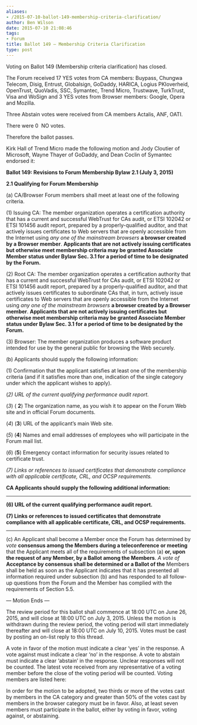 ```yaml
---
aliases:
- /2015-07-10-ballot-149-membership-criteria-clarification/
author: Ben Wilson
date: 2015-07-10 21:08:46
tags:
- Forum
title: Ballot 149 – Membership Criteria Clarification
type: post
---
```


Voting on Ballot 149 (Membership criteria clarification) has closed.

The Forum received 17 YES votes from CA members: Buypass, Chungwa Telecom, Disig, Entrust, Globalsign, GoDaddy, HARICA, Logius PKIoverheid, OpenTrust, QuoVadis, SSC, Symantec, Trend Micro, Trustwave, TurkTrust, Visa and WoSign and 3 YES votes from Browser members: Google, Opera and Mozilla.

Three Abstain votes were received from CA members Actalis, ANF, OATI.

There were 0  NO votes.

Therefore the ballot passes.

Kirk Hall of Trend Micro made the following motion and Jody Cloutier of Microsoft, Wayne Thayer of GoDaddy, and Dean Coclin of Symantec endorsed it:

**Ballot 149: Revisions to Forum Membership Bylaw 2.1 (July 3, 2015)**

**2.1 Qualifying for Forum Membership**

(a) CA/Browser Forum members shall meet at least one of the following criteria.

(1) Issuing CA: The member organization operates a certification authority that has a current and successful WebTrust for CAs audit, or ETSI 102042 or ETSI 101456 audit report, prepared by a properly-qualified auditor, and that actively issues certificates to Web servers that are openly accessible from the Internet using _any one of the mainstream browsers_ **a browser created by a Browser member**. **Applicants that are not actively issuing certificates but otherwise meet membership criteria may be granted Associate Member status under Bylaw Sec. 3.1 for a period of time to be designated by the Forum.**

(2) Root CA: The member organization operates a certification authority that has a current and successful WebTrust for CAs audit, or ETSI 102042 or ETSI 101456 audit report, prepared by a properly-qualified auditor, and that actively issues certificates to subordinate CAs that, in turn, actively issue certificates to Web servers that are openly accessible from the Internet using _any one of the mainstream browsers_ **a browser created by a Browser member**. **Applicants that are not actively issuing certificates but otherwise meet membership criteria may be granted Associate Member status under Bylaw Sec. 3.1 for a period of time to be designated by the Forum.**

(3) Browser: The member organization produces a software product intended for use by the general public for browsing the Web securely.

(b) Applicants should supply the following information:

(1) Confirmation that the applicant satisfies at least one of the membership criteria (and if it satisfies more than one, indication of the single category under which the applicant wishes to apply).

(_2) URL of the current qualifying performance audit report._

(_3_) ( **2**) The organization name, as you wish it to appear on the Forum Web site and in official Forum documents.

(_4_) (**3**) URL of the applicant’s main Web site.

(_5_) (**4**) Names and email addresses of employees who will participate in the Forum mail list.

(_6_) (**5**) Emergency contact information for security issues related to certificate trust.

_(7) Links or references to issued certificates that demonstrate compliance with all applicable certificate, CRL, and OCSP requirements._

**CA Applicants should supply the following additional information:**

****

**(6) URL of the current qualifying performance audit report.**

**(7) Links or references to issued certificates that demonstrate compliance with all applicable certificate, CRL, and OCSP requirements.**

****

(c) An Applicant shall become a Member once the Forum has determined by _vote_ **consensus among the Members during a teleconference or meeting** that the Applicant meets all of the requirements of subsection (a) **or, upon the request of any Member, by a Ballot among the Members**. _A vote of_ **Acceptance by consensus shall be determined or a Ballot of the** Members shall be held as soon as the Applicant indicates that it has presented all information required under subsection (b) and has responded to all follow-up questions from the Forum and the Member has complied with the requirements of Section 5.5.

— Motion Ends —

The review period for this ballot shall commence at 18:00 UTC on June 26, 2015, and will close at 18:00 UTC on July 3, 2015. Unless the motion is withdrawn during the review period, the voting period will start immediately thereafter and will close at 18:00 UTC on July 10, 2015. Votes must be cast by posting an on-list reply to this thread.

A vote in favor of the motion must indicate a clear ‘yes’ in the response. A vote against must indicate a clear ‘no’ in the response. A vote to abstain must indicate a clear ‘abstain’ in the response. Unclear responses will not be counted. The latest vote received from any representative of a voting member before the close of the voting period will be counted. Voting members are listed here:

In order for the motion to be adopted, two thirds or more of the votes cast by members in the CA category and greater than 50% of the votes cast by members in the browser category must be in favor. Also, at least seven members must participate in the ballot, either by voting in favor, voting against, or abstaining.
